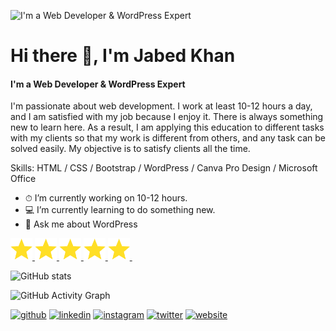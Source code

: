 ![I'm a Web Developer & WordPress Expert](https://pbs.twimg.com/profile_banners/1498358287620001792/1647550839/1080x360)
# Hi there 👋, I'm Jabed Khan
#### I'm a Web Developer & WordPress Expert


I'm passionate about web development. I work at least 10-12 hours a day, and I am satisfied with my job because I enjoy it. There is always something new to learn here. As a result, I am applying this education to different tasks with my clients so that my work is different from others, and any task can be solved easily. My objective is to satisfy clients all the time. 

Skills:  HTML / CSS / Bootstrap / WordPress / Canva Pro Design / Microsoft Office

- ⏱ I’m currently working on 10-12 hours. 
- 💻 I’m currently learning to do something new. 
- 💬 Ask me about WordPress 


<a href='https://stars.github.com/'><img src='https://raw.githubusercontent.com/acervenky/animated-github-badges/master/assets/starbadge.gif' width='35' height='35'> <img src='https://raw.githubusercontent.com/acervenky/animated-github-badges/master/assets/starbadge.gif' width='35' height='35'> <img src='https://raw.githubusercontent.com/acervenky/animated-github-badges/master/assets/starbadge.gif' width='35' height='35'> <img src='https://raw.githubusercontent.com/acervenky/animated-github-badges/master/assets/starbadge.gif' width='35' height='35'> <img src='https://raw.githubusercontent.com/acervenky/animated-github-badges/master/assets/starbadge.gif' width='35' height='35'> </a> 

![GitHub stats](https://github-readme-stats.vercel.app/api?username=jabedkhan2002&show_icons=true&count_private=true)  

![GitHub Activity Graph](https://activity-graph.herokuapp.com/graph?username=jabedkhan2002)  

[<img src='https://cdn-icons-png.flaticon.com/128/270/270798.png' alt='github' height='40'>](https://github.com/devjabedkhan) 
 [<img src='https://cdn-icons.flaticon.com/png/128/2504/premium/2504923.png?token=exp=1646941590~hmac=1b55dac626a80837af66695edb7ba147' alt='linkedin' height='40'>](https://www.linkedin.com/in/devjabedkhan/) 
 [<img src='https://cdn-icons-png.flaticon.com/128/1409/1409946.png' alt='instagram' height='40'>](https://www.instagram.com/devjabedkhan/) 
 [<img src='https://cdn-icons.flaticon.com/png/128/2504/premium/2504947.png?token=exp=1646941694~hmac=2daf24743ad8e7811110eb99ddba0b82' alt='twitter' height='40'>](https://twitter.com/@devjabedkhan) 
 [<img src='https://cdn-icons.flaticon.com/png/128/1927/premium/1927768.png?token=exp=1646941744~hmac=d96b6c651bd74ea7f5d2218a2060b55a' alt='website' height='40'>](https://developerjabedkhan.com/)  

